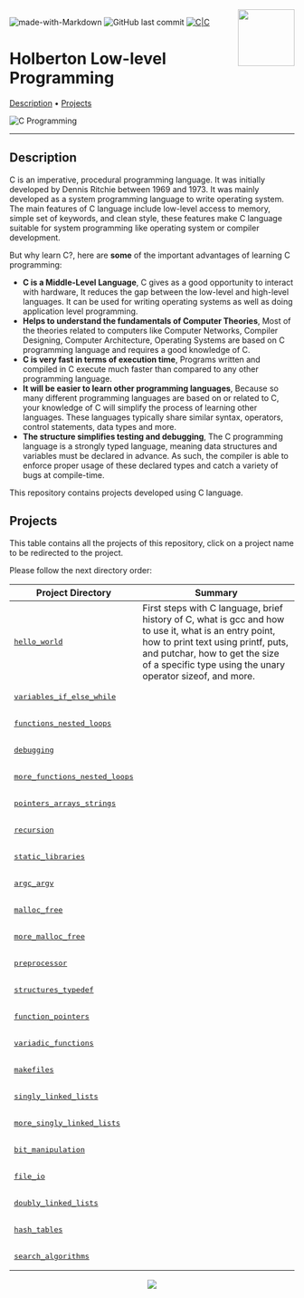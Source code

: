 <img align='right' src='https://user-images.githubusercontent.com/5713670/87202985-820dcb80-c2b6-11ea-9f56-7ec461c497c3.gif' width='100'>

![made-with-Markdown](https://img.shields.io/badge/Made%20with-Markdown-1f425f.svg)
![GitHub last commit](https://img.shields.io/github/last-commit/schambig/holbertonschool-binary_trees)
[![C|C](https://img.shields.io/badge/Repo-354%20commits-orange.svg)](https://sourcerer.io/schambig)

# Holberton Low-level Programming

[Description](#description)</a> • [Projects](#projects)

![C Programming](https://i.imgur.com/Ng28HSa.jpg)

---

## Description

C is an imperative, procedural programming language. It was initially developed by Dennis Ritchie between 1969 and 1973. It was mainly developed as a system programming language to write operating system. The main features of C language include low-level access to memory, simple set of keywords, and clean style, these features make C language suitable for system programming like operating system or compiler development.

But why learn C?, here are **some** of the important advantages of learning C programming:

* **C is a Middle-Level Language**, C gives as a good opportunity to interact with hardware, It reduces the gap between the low-level and high-level languages. It can be used for writing operating systems as well as doing application level programming.
* **Helps to understand the fundamentals of Computer Theories**, Most of the theories related to computers like Computer Networks, Compiler Designing, Computer Architecture, Operating Systems are based on C programming language and requires a good knowledge of C.
* **C is very fast in terms of execution time**, Programs written and compiled in C execute much faster than compared to any other programming language.
* **It will be easier to learn other programming languages**, Because so many different programming languages are based on or related to C, your knowledge of C will simplify the process of learning other languages. These languages typically share similar syntax, operators, control statements, data types and more.
* **The structure simplifies testing and debugging**, The C programming language is a strongly typed language, meaning data structures and variables must be declared in advance. As such, the compiler is able to enforce proper usage of these declared types and catch a variety of bugs at compile-time.

This repository contains projects developed using C language.

## Projects

This table contains all the projects of this repository, click on a project name to be redirected to the project.

Please follow the next directory order:

| Project Directory | Summary |
| --- | --- |
| <pre>[hello_world](hello_world)</pre> | First steps with C language, brief history of C, what is gcc and how to use it, what is an entry point, how to print text using printf, puts, and putchar, how to get the size of a specific type using the unary operator sizeof, and more.  |
| <pre>[variables_if_else_while](variables_if_else_while)</pre> |  |
| <pre>[functions_nested_loops](functions_nested_loops)</pre> |  |
| <pre>[debugging](debugging)</pre> |  |
| <pre>[more_functions_nested_loops](more_functions_nested_loops)</pre> |  |
| <pre>[pointers_arrays_strings](pointers_arrays_strings)</pre> |  |
| <pre>[recursion](recursion)</pre> |  |
| <pre>[static_libraries](static_libraries)</pre> |  |
| <pre>[argc_argv](argc_argv)</pre> |  |
| <pre>[malloc_free](malloc_free)</pre> |  |
| <pre>[more_malloc_free](more_malloc_free)</pre> |  |
| <pre>[preprocessor](preprocessor)</pre> |  |
| <pre>[structures_typedef](structures_typedef)</pre> |  |
| <pre>[function_pointers](function_pointers)</pre> |  |
| <pre>[variadic_functions](variadic_functions)</pre> |  |
| <pre>[makefiles](makefiles)</pre> |  |
| <pre>[singly_linked_lists](singly_linked_lists)</pre> |  |
| <pre>[more_singly_linked_lists](more_singly_linked_lists)</pre> |  |
| <pre>[bit_manipulation](bit_manipulation)</pre> |  |
| <pre>[file_io](file_io)</pre> |  |
| <pre>[doubly_linked_lists](doubly_linked_lists)</pre> |  |
| <pre>[hash_tables](hash_tables)</pre> |  |
| <pre>[search_algorithms](search_algorithms)</pre> |  |

<p align="center">
  <img src="https://capsule-render.vercel.app/api?type=waving&color=gradient&height=60&section=footer"/>
</p>
